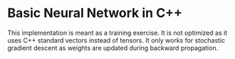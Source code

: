 # Basic Neural Network in C++

This implementation is meant as a training exercise.
It is not optimized as it uses C++ standard vectors instead of tensors.
It only works for stochastic gradient descent as weights are updated during backward propagation.